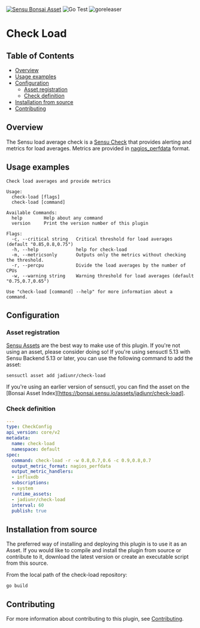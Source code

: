 [![Sensu Bonsai Asset](https://img.shields.io/badge/Bonsai-Download%20Me-brightgreen.svg?colorB=89C967&logo=sensu)](https://bonsai.sensu.io/assets/jadiunr/check-load)
![Go Test](https://github.com/jadiunr/check-load/workflows/Go%20Test/badge.svg)
![goreleaser](https://github.com/jadiunr/check-load/workflows/goreleaser/badge.svg)

# Check Load

## Table of Contents
- [Overview](#overview)
- [Usage examples](#usage-examples)
- [Configuration](#configuration)
  - [Asset registration](#asset-registration)
  - [Check definition](#check-definition)
- [Installation from source](#installation-from-source)
- [Contributing](#contributing)

## Overview

The Sensu load average check is a [Sensu Check][6] that provides alerting and metrics for load averages. Metrics are provided in [nagios_perfdata](https://docs.sensu.io/sensu-go/latest/observability-pipeline/observe-schedule/collect-metrics-with-checks/#supported-output-metric-formats) format.

## Usage examples

```
Check load averages and provide metrics

Usage:
  check-load [flags]
  check-load [command]

Available Commands:
  help        Help about any command
  version     Print the version number of this plugin

Flags:
  -c, --critical string   Critical threshold for load averages (default "0.85,0.8,0.75")
  -h, --help              help for check-load
  -m, --metricsonly       Outputs only the metrics without checking the threshold.
  -r, --percpu            Divide the load averages by the number of CPUs
  -w, --warning string    Warning threshold for load averages (default "0.75,0.7,0.65")

Use "check-load [command] --help" for more information about a command.
```

## Configuration

### Asset registration

[Sensu Assets][10] are the best way to make use of this plugin. If you're not using an asset, please
consider doing so! If you're using sensuctl 5.13 with Sensu Backend 5.13 or later, you can use the
following command to add the asset:

```
sensuctl asset add jadiunr/check-load
```

If you're using an earlier version of sensuctl, you can find the asset on the [Bonsai Asset Index][https://bonsai.sensu.io/assets/jadiunr/check-load].

### Check definition

```yml
---
type: CheckConfig
api_version: core/v2
metadata:
  name: check-load
  namespace: default
spec:
  command: check-load -r -w 0.8,0.7,0.6 -c 0.9,0.8,0.7
  output_metric_format: nagios_perfdata
  output_metric_handlers:
  - influxdb
  subscriptions:
  - system
  runtime_assets:
  - jadiunr/check-load
  interval: 60
  publish: true
```

## Installation from source

The preferred way of installing and deploying this plugin is to use it as an Asset. If you would
like to compile and install the plugin from source or contribute to it, download the latest version
or create an executable script from this source.

From the local path of the check-load repository:

```
go build
```

## Contributing

For more information about contributing to this plugin, see [Contributing][1].

[1]: https://github.com/sensu/sensu-go/blob/master/CONTRIBUTING.md
[2]: https://github.com/sensu-community/sensu-plugin-sdk
[3]: https://github.com/sensu-plugins/community/blob/master/PLUGIN_STYLEGUIDE.md
[4]: https://github.com/sensu-community/check-plugin-template/blob/master/.github/workflows/release.yml
[5]: https://github.com/sensu-community/check-plugin-template/actions
[6]: https://docs.sensu.io/sensu-go/latest/reference/checks/
[7]: https://github.com/sensu-community/check-plugin-template/blob/master/main.go
[8]: https://bonsai.sensu.io/
[9]: https://github.com/sensu-community/sensu-plugin-tool
[10]: https://docs.sensu.io/sensu-go/latest/reference/assets/
